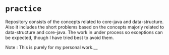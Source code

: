 # **`practice `**

Repository consists of the concepts related to core-java and data-structure. Also it includes
the short problems based on the concepts majorly related to data-structure and core-java.
The work in under process so exceptions can be expected, though I have tried best to avoid them.

Note : This is purely for my personal work.__